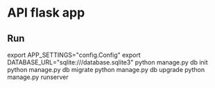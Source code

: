 # API flask app

## Run
export APP_SETTINGS="config.Config"
export DATABASE_URL="sqlite:///database.sqlite3"
python manage.py db init
python manage.py db migrate
python manage.py db upgrade
python manage.py runserver